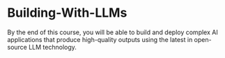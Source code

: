 # Building-With-LLMs
By the end of this course, you will be able to build and deploy complex AI applications that produce high-quality outputs using the latest in open-source LLM technology. 
